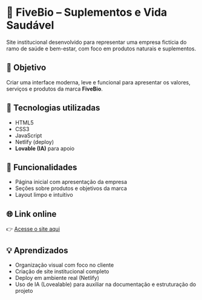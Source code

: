 # 🌿 FiveBio – Suplementos e Vida Saudável

Site institucional desenvolvido para representar uma empresa fictícia do ramo de saúde e bem-estar, com foco em produtos naturais e suplementos.

## 🎯 Objetivo

Criar uma interface moderna, leve e funcional para apresentar os valores, serviços e produtos da marca **FiveBio**.

## 🔧 Tecnologias utilizadas

- HTML5
- CSS3
- JavaScript
- Netlify (deploy)
- **Lovable (IA)** para apoio

## 📲 Funcionalidades

- Página inicial com apresentação da empresa
- Seções sobre produtos e objetivos da marca
- Layout limpo e intuitivo

## 🌐 Link online

👉 [Acesse o site aqui](https://fivebio.netlify.app)

## 💡 Aprendizados

- Organização visual com foco no cliente
- Criação de site institucional completo
- Deploy em ambiente real (Netlify)
- Uso de IA (Lovealable) para auxiliar na documentação e estruturação do projeto



